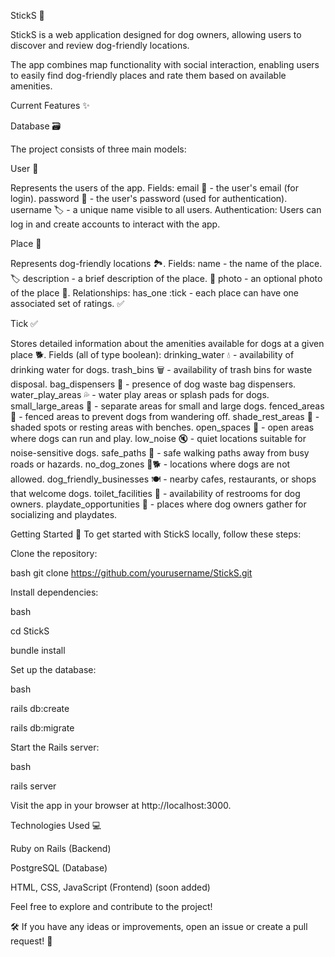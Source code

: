 StickS 🐾

StickS is a web application designed for dog owners, allowing users to discover and review dog-friendly locations. 

The app combines map functionality with social interaction, enabling users to easily find dog-friendly places and rate them based on available amenities.


Current Features ✨

Database 🗃️

The project consists of three main models:


User 👤

Represents the users of the app.
Fields:
email 📧 - the user's email (for login).
password 🔑 - the user's password (used for authentication).
username 🏷️ - a unique name visible to all users.
Authentication:
Users can log in and create accounts to interact with the app.


Place 📍

Represents dog-friendly locations 🏞️.
Fields:
name - the name of the place. 🏷️
description - a brief description of the place. 📝
photo - an optional photo of the place 📸.
Relationships:
has_one :tick - each place can have one associated set of ratings. ✅


Tick ✅

Stores detailed information about the amenities available for dogs at a given place 🐕.
Fields (all of type boolean):
drinking_water 💧 - availability of drinking water for dogs.
trash_bins 🗑️ - availability of trash bins for waste disposal.
bag_dispensers 🦴 - presence of dog waste bag dispensers.
water_play_areas 💦 - water play areas or splash pads for dogs.
small_large_areas 🔄 - separate areas for small and large dogs.
fenced_areas 🚧 - fenced areas to prevent dogs from wandering off.
shade_rest_areas 🌳 - shaded spots or resting areas with benches.
open_spaces 🌿 - open areas where dogs can run and play.
low_noise 🔇 - quiet locations suitable for noise-sensitive dogs.
safe_paths 🚶 - safe walking paths away from busy roads or hazards.
no_dog_zones 🚫🐕 - locations where dogs are not allowed.
dog_friendly_businesses 🍽️ - nearby cafes, restaurants, or shops that welcome dogs.
toilet_facilities 🚻 - availability of restrooms for dog owners.
playdate_opportunities 🐾 - places where dog owners gather for socializing and playdates.



Getting Started 🚀
To get started with StickS locally, follow these steps:

Clone the repository:

bash
git clone https://github.com/yourusername/StickS.git

Install dependencies:

bash

cd StickS

bundle install


Set up the database:

bash

rails db:create

rails db:migrate


Start the Rails server:

bash

rails server

Visit the app in your browser at http://localhost:3000.


Technologies Used 💻

Ruby on Rails (Backend)

PostgreSQL (Database)

HTML, CSS, JavaScript (Frontend) (soon added)




Feel free to explore and contribute to the project! 

🛠️ If you have any ideas or improvements, open an issue or create a pull request! 🚀

